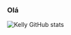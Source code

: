 ### Olá
![Kelly GitHub stats](https://github-readme-stats.vercel.app/api?username=Kelly-Araujo&show_icons=true&theme=gruvbox)
